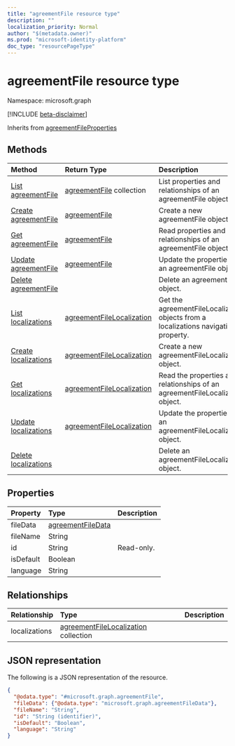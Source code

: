 ```yaml
---
title: "agreementFile resource type"
description: ""
localization_priority: Normal
author: "$(metadata.owner)"
ms.prod: "microsoft-identity-platform"
doc_type: "resourcePageType"
---
```


# agreementFile resource type

Namespace: microsoft.graph

[!INCLUDE [beta-disclaimer](../../includes/beta-disclaimer.md)]

Inherits from [agreementFileProperties](agreementfileproperties.md)

## Methods

| Method                                                               | Return Type                                                             | Description                                                                         |
| :------------------------------------------------------------------- | :---------------------------------------------------------------------- | :---------------------------------------------------------------------------------- |
| [List agreementFile](../api/agreementfile-list.md)                   | [agreementFile](agreementFile.md) collection                            | List properties and relationships of an agreementFile object.                       |
| [Create agreementFile](../api/agreementfile-create.md)               | [agreementFile](agreementFile.md)                                       | Create a new agreementFile object.                                                  |
| [Get agreementFile](../api/agreementfile-get.md)                     | [agreementFile](agreementFile.md)                                       | Read properties and relationships of an agreementFile object.                       |
| [Update agreementFile](../api/agreementfile-update.md)               | [agreementFile](agreementFile.md)                                       | Update the properties of an agreementFile object.                                   |
| [Delete agreementFile](../api/agreementfile-delete.md)               |                                                                         | Delete an agreementFile object.                                                     |
| [List localizations](../api/agreementfile-list-localizations.md)     | [agreementFileLocalization](../resources/-agreementfilelocalization.md) | Get the agreementFileLocalization objects from a localizations navigation property. |
| [Create localizations](../api/agreementfile-post-localizations.md)   | [agreementFileLocalization](../resources/-agreementfilelocalization.md) | Create a new agreementFileLocalization object.                                      |
| [Get localizations](../api/agreementfile-get-localizations.md)       | [agreementFileLocalization](../resources/-agreementfilelocalization.md) | Read the properties and relationships of an agreementFileLocalization object.       |
| [Update localizations](../api/agreementfile-update-localizations.md) | [agreementFileLocalization](../resources/-agreementfilelocalization.md) | Update the properties of an agreementFileLocalization object.                       |
| [Delete localizations](../api/agreementfile-delete-localizations.md) |                                                                         | Delete an agreementFileLocalization object.                                         |

## Properties

| Property  | Type                                                   | Description |
| :-------- | :----------------------------------------------------- | :---------- |
| fileData  | [agreementFileData](../resources/agreementfiledata.md) |             |
| fileName  | String                                                 |             |
| id        | String                                                 | Read-only.  |
| isDefault | Boolean                                                |             |
| language  | String                                                 |             |

## Relationships

| Relationship  | Type                                                                              | Description |
| :------------ | :-------------------------------------------------------------------------------- | :---------- |
| localizations | [agreementFileLocalization](../resources/agreementfilelocalization.md) collection |             |

## JSON representation

The following is a JSON representation of the resource.

<!-- {
  "blockType": "resource",
  "keyProperty": "id",
  "@odata.type": "microsoft.graph.agreementFile",
  "baseType": "microsoft.graph.agreementFileProperties",
  "openType": False
}
-->

```json
{
  "@odata.type": "#microsoft.graph.agreementFile",
  "fileData": {"@odata.type": "microsoft.graph.agreementFileData"},
  "fileName": "String",
  "id": "String (identifier)",
  "isDefault": "Boolean",
  "language": "String"
}
```
